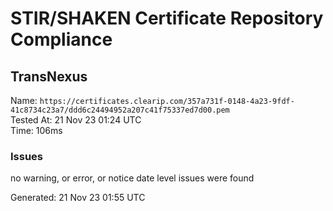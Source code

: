 # STIR/SHAKEN Certificate Repository Compliance

## TransNexus

Name: `https://certificates.clearip.com/357a731f-0148-4a23-9fdf-41c8734c23a7/ddd6c24494952a207c41f75337ed7d00.pem`\
Tested At: 21 Nov 23 01:24 UTC\
Time: 106ms

### Issues

no warning, or error, or notice date level issues were found

Generated: 21 Nov 23 01:55 UTC